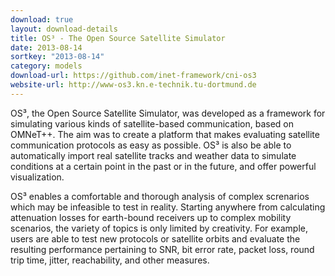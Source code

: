 ```yaml
---
download: true
layout: download-details
title: OS³ - The Open Source Satellite Simulator
date: 2013-08-14
sortkey: "2013-08-14"
category: models
download-url: https://github.com/inet-framework/cni-os3
website-url: http://www-os3.kn.e-technik.tu-dortmund.de
---
```


OS³, the Open Source Satellite Simulator, was developed as a framework for simulating various kinds of satellite-based communication, based on OMNeT++. The aim was to create a platform that makes evaluating satellite communication protocols as easy as possible. OS³ is also be able to automatically import real satellite tracks and weather data to simulate conditions at a certain point in the past or in the future, and offer powerful visualization.

OS³ enables a comfortable and thorough analysis of complex screnarios which may be infeasible to test in reality. Starting anywhere from calculating attenuation losses for earth-bound receivers up to complex mobility scenarios, the variety of topics is only limited by creativity. For example, users are able to test new protocols or satellite orbits and evaluate the resulting performance pertaining to SNR, bit error rate, packet loss, round trip time, jitter, reachability, and other measures.

